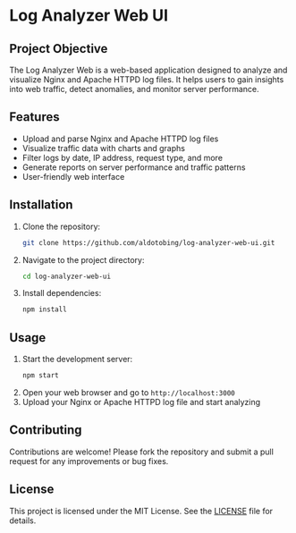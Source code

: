 # Log Analyzer Web UI

## Project Objective

The Log Analyzer Web is a web-based application designed to analyze and visualize Nginx and Apache HTTPD log files. It helps users to gain insights into web traffic, detect anomalies, and monitor server performance.

## Features

- Upload and parse Nginx and Apache HTTPD log files
- Visualize traffic data with charts and graphs
- Filter logs by date, IP address, request type, and more
- Generate reports on server performance and traffic patterns
- User-friendly web interface

## Installation

1. Clone the repository:
   ```sh
   git clone https://github.com/aldotobing/log-analyzer-web-ui.git
   ```
2. Navigate to the project directory:
   ```sh
   cd log-analyzer-web-ui
   ```
3. Install dependencies:
   ```sh
   npm install
   ```

## Usage

1. Start the development server:
   ```sh
   npm start
   ```
2. Open your web browser and go to `http://localhost:3000`
3. Upload your Nginx or Apache HTTPD log file and start analyzing

## Contributing

Contributions are welcome! Please fork the repository and submit a pull request for any improvements or bug fixes.

## License

This project is licensed under the MIT License. See the [LICENSE](LICENSE) file for details.
